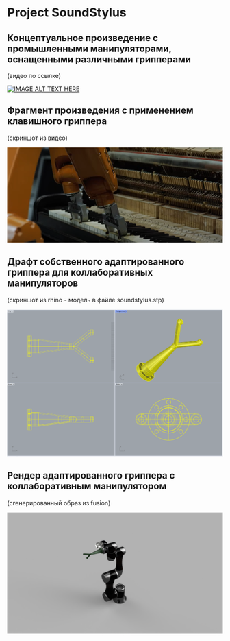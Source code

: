 # Project SoundStylus

## Концептуальное произведение с промышленными манипуляторами, оснащенными различными грипперами

(видео по ссылке)

[![IMAGE ALT TEXT HERE](https://img.youtube.com/vi/bAdqazixuRY/0.jpg)](https://www.youtube.com/watch?v=bAdqazixuRY)

## Фрагмент произведения с применением клавишного гриппера

(скриншот из видео)

![Poster](img/soundstylus-concept.png)

## Драфт собственного адаптированного гриппера для коллаборативных манипуляторов

(скриншот из rhino - модель в файле soundstylus.stp)

![Poster](img/soundstylus-preview.png)

## Рендер адаптированного гриппера с коллаборативным манипулятором

(сгенерированный образ из fusion)

![Poster](img/soundstylus-render.png)





